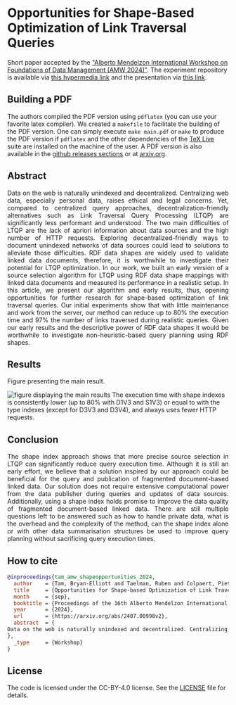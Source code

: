 # Opportunities for Shape-Based Optimization of Link Traversal Queries

Short paper accepted by the ["Alberto Mendelzon International Workshop on Foundations of Data Management (AMW 2024)"](https://amw2024.github.io/). 
The experiment repository is available via [this hypermedia link](https://github.com/constraintAutomaton/amw_shape_index_results/tree/main) and
the presentation via [this link](https://github.com/constraintAutomaton/AMW-shape-index-presentation).

## Building a PDF
The authors compiled the PDF version using `pdflatex` (you can use your favorite latex compiler).
We created a `makefile` to facilitate the building of the PDF version.
One can simply execute `make main.pdf` or `make` to produce the PDF version if `pdflatex` and the other dependencies of the [TeX Live](https://tug.org/texlive/) suite are installed on the machine of the user.
A PDF version is also available in the [github releases sections](https://github.com/constraintAutomaton/AWM-shape-index-short-paper/releases) or at [arxiv.org](https://arxiv.org/abs/2407.00998v2).

## Abstract
<p style="text-align: justify"> 
    Data on the web is naturally unindexed and decentralized.
    Centralizing web data, especially personal data, raises ethical and legal concerns.
    Yet, compared to centralized query approaches,
    decentralization-friendly alternatives such as Link Traversal Query Processing (LTQP)
    are significantly less performant and understood.
    The two main difficulties of LTQP are the lack of apriori information about data sources and the high number of HTTP requests.
    Exploring decentralized-friendly ways to document unindexed networks of data sources could lead to solutions to alleviate those difficulties.
    RDF data shapes are widely used to validate linked data documents, therefore, it is worthwhile to investigate their potential for LTQP optimization.
    In our work, we built an early version of a source selection algorithm for LTQP using RDF data shape mappings with linked data documents and measured its performance in a realistic setup.
    In this article, we present our algorithm and early results, thus, opening opportunities for further research for shape-based optimization of link traversal queries.
    Our initial experiments show that with little maintenance and work from the server, our method can reduce up to 80% the execution time and 97% the number of links traversed during realistic queries.
    Given our early results and the descriptive power of RDF data shapes it would be worthwhile to investigate non-heuristic-based query planning
    using RDF shapes. 
</p>

## Results
Figure presenting the main result.

![figure displaying the main results](figure/combined.svg)
  The execution time with shape indexes is consistently lower (up to 80\% with D1V3 and S1V3) or equal to with the type indexes (except for D3V3 and D3V4), and always uses fewer HTTP requests.



## Conclusion 

<p style="text-align: justify"> 
The shape index approach shows that more precise source selection in LTQP can significantly reduce query execution time.
Although it is still an early effort, we believe that a solution inspired by our approach could be beneficial for the query and publication of fragmented document-based linked data.
Our solution does not require extensive computational power from the data publisher during queries and updates of data sources.
Additionally, using a shape index holds promise to improve the data quality of fragmented document-based linked data.
There are still multiple questions left to be answered such as how to handle private data, what is the overhead and the complexity of the method,
can the shape index alone or with other data summarisation structures be used to improve query planning without sacrificing query execution times.
</p>

## How to cite

```bib
@inproceedings{tam_amw_shapeopportunities_2024,
  author    = {Tam, Bryan-Elliott and Taelman, Ruben and Colpaert, Pieter and Verborgh, Ruben},
  title     = {Opportunities for Shape-based Optimization of Link Traversal Queries},
  month     = {sep},
  booktitle = {Proceedings of the 16th Alberto Mendelzon International Workshop on Foundations of Data Management},
  year      = {2024},
  url       = {https://arxiv.org/abs/2407.00998v2},
  abstract  = {
Data on the web is naturally unindexed and decentralized. Centralizing web data, especially personal data, raises ethical and legal concerns. Yet, compared to centralized query approaches, decentralization-friendly alternatives such as Link Traversal Query Processing (LTQP) are significantly less performant and understood. The two main difficulties of LTQP are the lack of apriori information about data sources and the high number of HTTP requests. Exploring decentralized-friendly ways to document unindexed networks of data sources could lead to solutions to alleviate those difficulties. RDF data shapes are widely used to validate linked data documents, therefore, it is worthwhile to investigate their potential for LTQP optimization. In our work, we built an early version of a source selection algorithm for LTQP using RDF data shape mappings with linked data documents and measured its performance in a realistic setup. In this article, we present our algorithm and early results, thus, opening opportunities for further research for shape-based optimization of link traversal queries. Our initial experiments show that with little maintenance and work from the server, our method can reduce up to 80% the execution time and 97% the number of links traversed during realistic queries. Given our early results and the descriptive power of RDF data shapes it would be worthwhile to investigate non-heuristic-based query planning using RDF shapes. 
},
  _type     = {Workshop}
}
```

## License
The code is licensed under the CC-BY-4.0 license. See the [LICENSE](LICENSE) file for details.